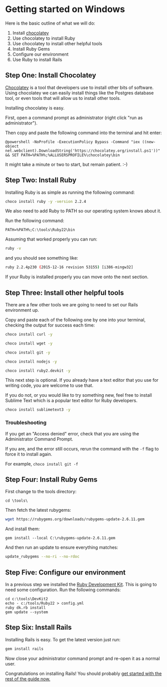 # Getting started on Windows

Here is the basic outline of what we will do:

1. Install [chocolatey](https://chocolatey.org/)
2. Use chocolatey to install Ruby
3. Use chocolatey to install other helpful tools
4. Install Ruby Gems
5. Configure our environment
6. Use Ruby to install Rails

## Step One: Install Chocolatey

[Chocolatey](https://chocolatey.org/) is a tool that developers use to install other bits of software. Using chocolatey we can easily install things like the Postgres database tool, or even tools that will allow us to install other tools.

Installing chocolatey is easy.

First, open a command prompt as administrator (right click "run as administrator").

Then copy and paste the following command into the terminal and hit enter:

```
@powershell -NoProfile -ExecutionPolicy Bypass -Command "iex ((new-object net.webclient).DownloadString('https://chocolatey.org/install.ps1'))" && SET PATH=%PATH%;%ALLUSERSPROFILE%\chocolatey\bin
```

It might take a minute or two to start, but remain patient. :-)

## Step Two: Install Ruby

Installing Ruby is as simple as running the following command:

```sh
choco install ruby -y -version 2.2.4
```

We also need to add Ruby to PATH so our operating system knows about it.

Run the following command:

```
PATH=%PATH%;C:\tools\Ruby22\bin
```

Assuming that worked properly you can run:

```sh
ruby -v
```

and you should see something like:

```sh
ruby 2.2.4p230 (2015-12-16 revision 53155) [i386-mingw32]
```

If your Ruby is installed properly you can move onto the next section.

## Step Three: Install other helpful tools

There are a few other tools we are going to need to set our Rails environment up.

Copy and paste each of the following one by one into your terminal, checking the output for success each time:

```sh
choco install curl -y
```

```sh
choco install wget -y
```

```sh
choco install git -y
```

```sh
choco install nodejs -y
```

```sh
choco install ruby2.devkit -y
```

This next step is optional. If you already have a text editor that you use for writing code, you are welcome to use that.

If you do not, or you would like to try something new, feel free to install Sublime Text which is a popular text editor for Ruby developers.

```sh
choco install sublimetext3 -y
```

### Troubleshooting

If you get an "Access denied" error, check that you are using the Administrator Command Prompt.

If you are, and the error still occurs, rerun the command with the `-f` flag to force it to install again.

For example, `choco install git -f`

## Step Four: Install Ruby Gems

First change to the tools directory:

```
cd \tools\
```

Then fetch the latest rubygems:

```sh
wget https://rubygems.org/downloads/rubygems-update-2.6.11.gem
```

And install them:

```
gem install --local C:\rubygems-update-2.6.11.gem
```

And then run an update to ensure everything matches:

```sh
update_rubygems --no-ri --no-rdoc
```

## Step Five: Configure our environment

In a previous step we installed the [Ruby Development Kit](http://rubyinstaller.org/add-ons/devkit/). This is going to need some configuration. Run the following commands:

```
cd c:\tools\DevKit2
echo - c:/tools/Ruby22 > config.yml
ruby dk.rb install
gem update --system
```

## Step Six: Install Rails

Installing Rails is easy. To get the latest version just run:

```sh
gem install rails
```

Now close your administrator command prompt and re-open it as a normal user.

Congratulations on installing Rails! You should probably [get started with the rest of the guide now.](/guides/installfest/getting_started)
